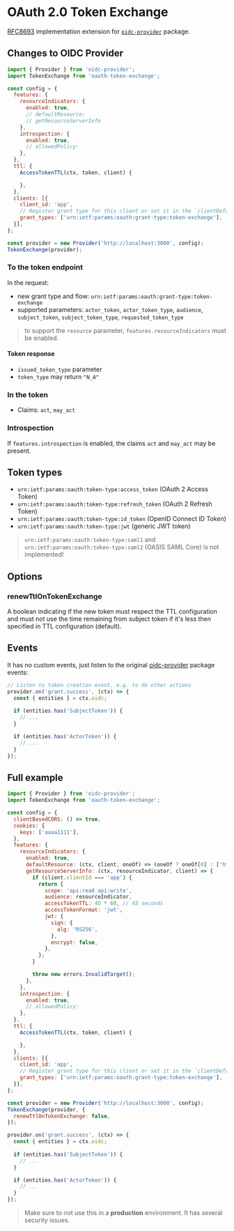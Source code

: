 # OAuth 2.0 Token Exchange

[RFC8693](https://datatracker.ietf.org/doc/html/rfc8693) implementation extension for [`oidc-provider`](https://github.com/panva/node-oidc-provider) package.

## Changes to OIDC Provider

```javascript
import { Provider } from 'oidc-provider';
import TokenExchange from 'oauth-token-exchange';

const config = {
  features: {
    resourceIndicators: {
      enabled: true,
      // defaultResource:
      // getResourceServerInfo
    },
    introspection: {
      enabled: true,
      // allowedPolicy:
    },
  },
  ttl: {
    AccessTokenTTL(ctx, token, client) {

    },
  },
  clients: [{
    client_id: 'app',
    // Register grant type for this client or set it in the `clientDefaults`.
    grant_types: ['urn:ietf:params:oauth:grant-type:token-exchange'],
  }],
};

const provider = new Provider('http://localhost:3000', config);
TokenExchange(provider);
```

### To the token endpoint

In the request:

* new grant type and flow: `urn:ietf:params:oauth:grant-type:token-exchange`
* supported parameters: `actor_token`, `actor_token_type`, `audience`, `subject_token`, `subject_token_type`, `requested_token_type`

> to support the `resource` parameter, `features.resourceIndicators` must be enabled.

#### Token response

* `issued_token_type` parameter
* `token_type` may return `"N_A"`

### In the token

* Claims: `act`, `may_act`

### Introspection

If `features.introspection` is enabled, the claims `act` and `may_act` may be present.

## Token types

* `urn:ietf:params:oauth:token-type:access_token` (OAuth 2 Access Token)
* `urn:ietf:params:oauth:token-type:refresh_token` (OAuth 2 Refresh Token)
* `urn:ietf:params:oauth:token-type:id_token` (OpenID Connect ID Token)
* `urn:ietf:params:oauth:token-type:jwt` (generic JWT token)

> `urn:ietf:params:oauth:token-type:saml1` and `urn:ietf:params:oauth:token-type:saml2` (OASIS SAML Core) is not implemented!

## Options

### renewTtlOnTokenExchange

A boolean indicating if the new token must respect the TTL configuration and must not use the time remaining from subject token if it's less then specified in TTL configuration (default).

## Events

It has no custom events, just listen to the original [oidc-provider](https://github.com/panva/node-oidc-provider/blob/main/docs/events.md) package events:

```javascript
// Listen to token creation event. e.g. to do other actions
provider.on('grant.success', (ctx) => {
  const { entities } = ctx.oidc;
  
  if (entities.has('SubjectToken')) {
    // ...
  }

  if (entities.has('ActorToken')) {
    // ...
  }
});
```

## Full example

```javascript
import { Provider } from 'oidc-provider';
import TokenExchange from 'oauth-token-exchange';

const config = {
  clientBasedCORS: () => true,
  cookies: {
    keys: ['aaaa1111'],
  },
  features: {
    resourceIndicators: {
      enabled: true,
      defaultResource: (ctx, client, oneOf) => (oneOf ? oneOf[0] : ['https://api.example.com']),
      getResourceServerInfo: (ctx, resourceIndicator, client) => {
        if (client.clientId === 'app') {
          return {
            scope: 'api:read api:write',
            audience: resourceIndicator,
            accessTokenTTL: 45 * 60, // 45 seconds
            accessTokenFormat: 'jwt',
            jwt: {
              sign: {
                alg: 'RS256',
              },
              encrypt: false,
            },
          };
        }

        throw new errors.InvalidTarget();
      },
    },
    introspection: {
      enabled: true,
      // allowedPolicy:
    },
  },
  ttl: {
    AccessTokenTTL(ctx, token, client) {

    },
  },
  clients: [{
    client_id: 'app',
    // Register grant type for this client or set it in the `clientDefaults`.
    grant_types: ['urn:ietf:params:oauth:grant-type:token-exchange'],
  }],
};

const provider = new Provider('http://localhost:3000', config);
TokenExchange(provider, {
  renewTtlOnTokenExchange: false,
});

provider.on('grant.success', (ctx) => {
  const { entities } = ctx.oidc;
  
  if (entities.has('SubjectToken')) {
    // ...
  }

  if (entities.has('ActorToken')) {
    // ...
  }
});
```

> Make sure to not use this in a **production** environment. It has several security issues.
